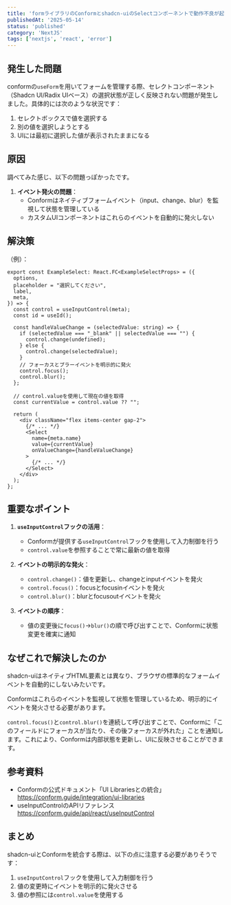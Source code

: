 ```yaml
---
title: 'formライブラリのConformとshadcn-uiのSelectコンポーネントで動作不良が起きたときの原因と対策'
publishedAt: '2025-05-14'
status: 'published'
category: 'NextJS'
tags: ['nextjs', 'react', 'error']
---
```


## 発生した問題

conformの`useForm`を用いてフォームを管理する際、セレクトコンポーネント（Shadcn UI/Radix UIベース）の選択状態が正しく反映されない問題が発生しました。具体的には次のような状況です：

1. セレクトボックスで値を選択する
2. 別の値を選択しようとする
3. UIには最初に選択した値が表示されたままになる

## 原因

調べてみた感じ、以下の問題っぽかったです。

1. **イベント発火の問題**：
   - Conformはネイティブフォームイベント（input、change、blur）を監視して状態を管理している
   - カスタムUIコンポーネントはこれらのイベントを自動的に発火しない
  
## 解決策
（例）：

```tsx
export const ExampleSelect: React.FC<ExampleSelectProps> = ({
  options,
  placeholder = "選択してください",
  label,
  meta,
}) => {
  const control = useInputControl(meta);
  const id = useId();

  const handleValueChange = (selectedValue: string) => {
    if (selectedValue === "_blank" || selectedValue === "") {
      control.change(undefined);
    } else {
      control.change(selectedValue);
    }
    // フォーカスとブラーイベントを明示的に発火
    control.focus();
    control.blur();
  };

  // control.valueを使用して現在の値を取得
  const currentValue = control.value ?? "";

  return (
    <div className="flex items-center gap-2">
      {/* ... */}
      <Select
        name={meta.name}
        value={currentValue}
        onValueChange={handleValueChange}
      >
        {/* ... */}
      </Select>
    </div>
  );
};
```

## 重要なポイント

1. **`useInputControl`フックの活用**：
   - Conformが提供する`useInputControl`フックを使用して入力制御を行う
   - `control.value`を参照することで常に最新の値を取得

2. **イベントの明示的な発火**：
   - `control.change()`：値を更新し、changeとinputイベントを発火
   - `control.focus()`：focusとfocusinイベントを発火
   - `control.blur()`：blurとfocusoutイベントを発火

3. **イベントの順序**：
   - 値の変更後に`focus()`→`blur()`の順で呼び出すことで、Conformに状態変更を確実に通知

## なぜこれで解決したのか

shadcn-uiはネイティブHTML要素とは異なり、ブラウザの標準的なフォームイベントを自動的にしないみたいです。

Conformはこれらのイベントを監視して状態を管理しているため、明示的にイベントを発火させる必要があります。

`control.focus()`と`control.blur()`を連続して呼び出すことで、Conformに「このフィールドにフォーカスが当たり、その後フォーカスが外れた」ことを通知します。これにより、Conformは内部状態を更新し、UIに反映させることができます。

## 参考資料

- Conformの公式ドキュメント「UI Librariesとの統合」
  https://conform.guide/integration/ui-libraries
- useInputControlのAPIリファレンス
  https://conform.guide/api/react/useInputControl

## まとめ

shadcn-uiとConformを統合する際は、以下の点に注意する必要がありそうです：

1. `useInputControl`フックを使用して入力制御を行う
2. 値の変更時にイベントを明示的に発火させる
3. 値の参照には`control.value`を使用する